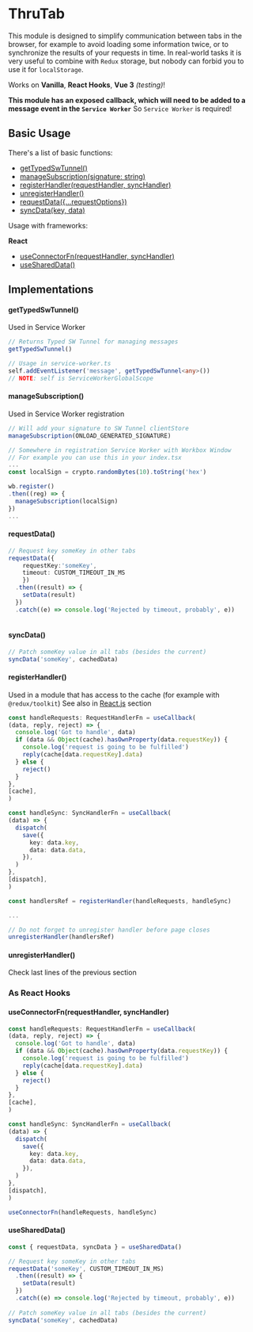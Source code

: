 # ThruTab

This module is designed to simplify communication between tabs in the browser, for example to avoid loading some information twice, or to synchronize the results of your requests in time.
In real-world tasks it is very useful to combine with `Redux` storage, but nobody can forbid you to use it for `localStorage`.

Works on **Vanilla**, **React Hooks**, **Vue 3** _(testing)_!

**This module has an exposed callback, which will need to be added to a message event in the `Service Worker`**
So `Service Worker` is required!

## Basic Usage

There's a list of basic functions:

- [getTypedSwTunnel()](#getTypedSwTunnel)
- [manageSubscription(signature: string)](#manageSubscription)
- [registerHandler(requestHandler, syncHandler)](#registerHandler)
- [unregisterHandler()](#unregisterHandler)
- [requestData({...requestOptions})](#requestData)
- [syncData(key, data)](#syncData)

Usage with frameworks:

**React**
- [useConnectorFn(requestHandler, syncHandler)](#useConnectorFn)
- [useSharedData()](#useSharedData)


## Implementations

<a name="#getTypedSwTunnel"></a>
#### getTypedSwTunnel()
Used in Service Worker
```ts
// Returns Typed SW Tunnel for managing messages
getTypedSwTunnel() 

// Usage in service-worker.ts
self.addEventListener('message', getTypedSwTunnel<any>())
// NOTE: self is ServiceWorkerGlobalScope
```


<a name="#manageSubscription"></a>
#### manageSubscription()
Used in Service Worker registration
```ts
// Will add your signature to SW Tunnel clientStore
manageSubscription(ONLOAD_GENERATED_SIGNATURE)

// Somewhere in registration Service Worker with Workbox Window
// For example you can use this in your index.tsx
...
const localSign = crypto.randomBytes(10).toString('hex')

wb.register()
.then((reg) => {
  manageSubscription(localSign)
})
...
```


<a name="#requestData"></a>
#### requestData()
```ts
// Request key someKey in other tabs
requestData({
    requestKey:'someKey', 
    timeout: CUSTOM_TIMEOUT_IN_MS
    })
  .then((result) => {
    setData(result)
  })
  .catch((e) => console.log('Rejected by timeout, probably', e))
  
```


<a name="#syncData"></a>
#### syncData()
```ts
// Patch someKey value in all tabs (besides the current)
syncData('someKey', cachedData)
```


<a name="#registerHandler"></a>
#### registerHandler()
Used in a module that has access to the cache (for example with `@redux/toolkit`)
See also in [React.js](#useConnectorFn) section
```ts
const handleRequests: RequestHandlerFn = useCallback(
(data, reply, reject) => {
  console.log('Got to handle', data)
  if (data && Object(cache).hasOwnProperty(data.requestKey)) {
    console.log('request is going to be fulfilled')
    reply(cache[data.requestKey].data)
  } else {
    reject()
  }
},
[cache],
)

const handleSync: SyncHandlerFn = useCallback(
(data) => {
  dispatch(
    save({
      key: data.key,
      data: data.data,
    }),
  )
},
[dispatch],
)

const handlersRef = registerHandler(handleRequests, handleSync)

...

// Do not forget to unregister handler before page closes
unregisterHandler(handlersRef)
```

<a name="#unregisterHandler"></a>
#### unregisterHandler()
Check last lines of the previous section

### As React Hooks

<a name="#useConnectorFn"></a>
#### useConnectorFn(requestHandler, syncHandler)
```ts
const handleRequests: RequestHandlerFn = useCallback(
(data, reply, reject) => {
  console.log('Got to handle', data)
  if (data && Object(cache).hasOwnProperty(data.requestKey)) {
    console.log('request is going to be fulfilled')
    reply(cache[data.requestKey].data)
  } else {
    reject()
  }
},
[cache],
)

const handleSync: SyncHandlerFn = useCallback(
(data) => {
  dispatch(
    save({
      key: data.key,
      data: data.data,
    }),
  )
},
[dispatch],
)

useConnectorFn(handleRequests, handleSync)
```

<a name="#useSharedData"></a>
#### useSharedData()
```ts
const { requestData, syncData } = useSharedData()

// Request key someKey in other tabs
requestData('someKey', CUSTOM_TIMEOUT_IN_MS)
  .then((result) => {
    setData(result)
  })
  .catch((e) => console.log('Rejected by timeout, probably', e))
  
// Patch someKey value in all tabs (besides the current)
syncData('someKey', cachedData)
```